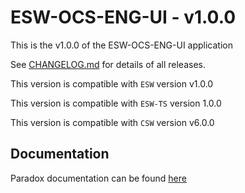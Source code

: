 # ESW-OCS-ENG-UI - v1.0.0

This is the v1.0.0 of the ESW-OCS-ENG-UI application

See [CHANGELOG.md](CHANGELOG.md) for details of all releases.

This version is compatible with `ESW` version v1.0.0

This version is compatible with `ESW-TS` version 1.0.0

This version is compatible with `CSW` version v6.0.0

## Documentation

Paradox documentation can be found [here](https://tmtsoftware.github.io/esw-ocs-eng-ui/1.0.0/)
